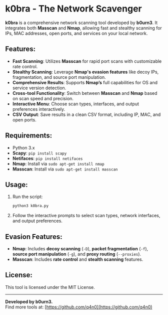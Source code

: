 # k0bra - The Network Scavenger

**k0bra** is a comprehensive network scanning tool developed by **b0urn3**. It integrates both **Masscan** and **Nmap**, allowing fast and stealthy scanning for IPs, MAC addresses, open ports, and services on your local network.

## Features:
- **Fast Scanning**: Utilizes **Masscan** for rapid port scans with customizable rate control.
- **Stealthy Scanning**: Leverage **Nmap's evasion features** like decoy IPs, fragmentation, and source port manipulation.
- **Comprehensive Results**: Supports **Nmap’s** full capabilities for OS and service version detection.
- **Cross-tool Functionality**: Switch between **Masscan** and **Nmap** based on scan speed and precision.
- **Interactive Menu**: Choose scan types, interfaces, and output preferences interactively.
- **CSV Output**: Save results in a clean CSV format, including IP, MAC, and open ports.

## Requirements:
- Python 3.x
- **Scapy**: `pip install scapy`
- **Netifaces**: `pip install netifaces`
- **Nmap**: Install via `sudo apt-get install nmap`
- **Masscan**: Install via `sudo apt-get install masscan`

## Usage:
1. Run the script:
    ```bash
    python3 k0bra.py
    ```
2. Follow the interactive prompts to select scan types, network interfaces, and output preferences.

## Evasion Features:
- **Nmap**: Includes **decoy scanning** (`-D`), **packet fragmentation** (`-f`), **source port manipulation** (`-g`), and **proxy routing** (`--proxies`).
- **Masscan**: Includes **rate control** and **stealth scanning** features.

## License:
This tool is licensed under the MIT License.

---

**Developed by b0urn3.**  
Find more tools at: [https://github.com/q4n0](https://github.com/q4n0)

